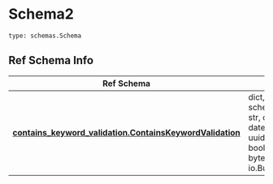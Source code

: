 # Schema2
```
type: schemas.Schema
```

## Ref Schema Info
Ref Schema | Input Type | Output Type
---------- | ---------- | -----------
[**contains_keyword_validation.ContainsKeywordValidation**](../../../../../../components/schema/contains_keyword_validation.md) | dict, schemas.immutabledict, str, datetime.date, datetime.datetime, uuid.UUID, int, float, bool, None, list, tuple, bytes, io.FileIO, io.BufferedReader | schemas.immutabledict, str, float, int, bool, None, tuple, bytes, io.FileIO
